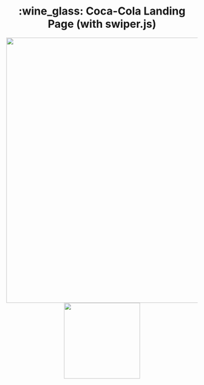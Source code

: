 <h1 align="center" style>:wine_glass: Coca-Cola Landing Page (with swiper.js)</h1>
<p align="center">
  <img src="https://github.com/andersonalexdurante/HTML-CSS-JS-Resposive-Projects/blob/master/Coca-Cola/.github/coca-web.gif" width="700px" >
  <img src="https://github.com/andersonalexdurante/HTML-CSS-JS-Resposive-Projects/blob/master/Coca-Cola/.github/coca-cola-landing-page.gif" width="200px" >
</p>

